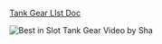 

[Tank Gear LIst Doc](https://docs.google.com/spreadsheets/d/1flRiqc9Sjn9_AZnQa0v0kwXvOevX_fX4vFoZXDDxC_s/htmlview)

![Best in Slot Tank Gear Video by Sha](https://www.youtube.com/watch?v=TIlJRCnX4Yk)


